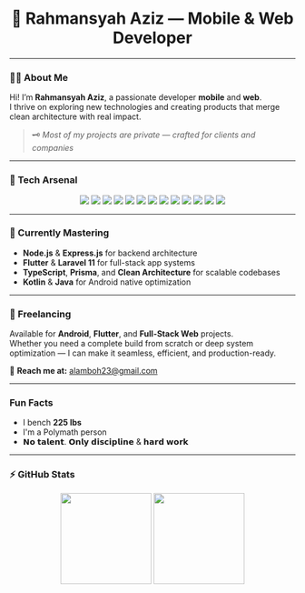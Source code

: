 <h1 align="center">🦇 Rahmansyah Aziz — Mobile & Web Developer</h1>

---

### 👨‍💻 About Me  
Hi! I’m **Rahmansyah Aziz**, a passionate developer **mobile** and **web**.  
I thrive on exploring new technologies and creating products that merge clean architecture with real impact.

> 🗝️ *Most of my projects are private — crafted for clients and companies*

---

### 🚀 Tech Arsenal  
<p align="center">
  <img src="https://img.shields.io/badge/Flutter-02569B?style=for-the-badge&logo=flutter&logoColor=white"/>
  <img src="https://img.shields.io/badge/Laravel-FF2D20?style=for-the-badge&logo=laravel&logoColor=white"/>
  <img src="https://img.shields.io/badge/Node.js-339933?style=for-the-badge&logo=node.js&logoColor=white"/>
  <img src="https://img.shields.io/badge/Express.js-404D59?style=for-the-badge"/>
  <img src="https://img.shields.io/badge/React.js-20232A?style=for-the-badge&logo=react&logoColor=61DAFB"/>
  <img src="https://img.shields.io/badge/PostgreSQL-336791?style=for-the-badge&logo=postgresql&logoColor=white"/>
  <img src="https://img.shields.io/badge/MySQL-4479A1?style=for-the-badge&logo=mysql&logoColor=white"/>
  <img src="https://img.shields.io/badge/Prisma-2D3748?style=for-the-badge&logo=prisma&logoColor=white"/>
  <img src="https://img.shields.io/badge/Supabase-3ECF8E?style=for-the-badge&logo=supabase&logoColor=white"/>
  <img src="https://img.shields.io/badge/Firebase-FFCA28?style=for-the-badge&logo=firebase&logoColor=black"/>
  <img src="https://img.shields.io/badge/MongoDB-4EA94B?style=for-the-badge&logo=mongodb&logoColor=white"/>
  <img src="https://img.shields.io/badge/Java-007396?style=for-the-badge&logo=openjdk&logoColor=white"/>
  <img src="https://img.shields.io/badge/Kotlin-7F52FF?style=for-the-badge&logo=kotlin&logoColor=white"/>
</p>

---

### 🧠 Currently Mastering  
- **Node.js** & **Express.js** for backend architecture  
- **Flutter** & **Laravel 11** for full-stack app systems  
- **TypeScript**, **Prisma**, and **Clean Architecture** for scalable codebases  
- **Kotlin** & **Java** for Android native optimization  

---

### 💼 Freelancing  
Available for **Android**, **Flutter**, and **Full-Stack Web** projects.  
Whether you need a complete build from scratch or deep system optimization — I can make it seamless, efficient, and production-ready.  

📩 **Reach me at:** [alamboh23@gmail.com](mailto:rahmansyahaziz67@gmail.com)

---

### Fun Facts 
- I bench **225 lbs**
- I'm a Polymath person
- 𝗡𝗼 𝘁𝗮𝗹𝗲𝗻𝘁. 𝗢𝗻𝗹𝘆 𝗱𝗶𝘀𝗰𝗶𝗽𝗹𝗶𝗻𝗲 & 𝗵𝗮𝗿𝗱 𝘄𝗼𝗿𝗸
---

### ⚡ GitHub Stats  
<p align="center">
  <img src="https://github-readme-stats.vercel.app/api?username=RahmansyahAziz28&show_icons=true&theme=github_dark&hide_border=true" height="160"/>
  <img src="https://github-readme-streak-stats.herokuapp.com/?user=RahmansyahAziz28&theme=github-dark-blue&hide_border=true" height="160"/>
</p>
